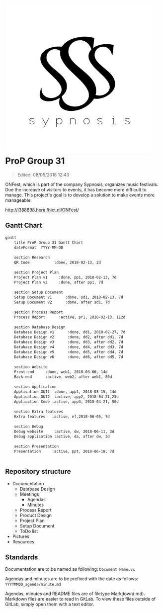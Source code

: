 ![alt text](Pictures/sypnosisLOGO.png)
ProP Group 31
=============
>Edited: 08/05/2018 12:43

ONFest, which is part of the company Sypnosis, organizes music festivals. Due the increase of visitors to events, it has become more difficult to manage. This project's goal is to develop a solution to make events more manageable. 

http://i388898.hera.fhict.nl/ONFest/

Gantt Chart
-----------
```mermaid
gantt
    title ProP Group 31 Gantt Chart
    dateFormat  YYYY-MM-DD

    section Research
    QR Code           :done, 2018-02-13, 2d

    section Project Plan
    Project Plan v1     :done, pp1, 2018-02-13, 7d
    Project Plan v2     :done, after pp1, 7d

    section Setup Document
    Setup Document v1      :done, sd1, 2018-02-13, 7d
    Setup Document v2      :done, after sd1, 7d

    section Process Report
    Process Report      :active, pr1, 2018-02-13, 112d

    section Database Design
    Database Design v1      :done, dd1, 2018-02-27, 7d
    Database Design v2      :done, dd2, after dd1, 7d
    Database Design v3      :done, dd3, after dd2, 7d
    Database Design v4      :done, dd4, after dd3, 7d
    Database Design v5      :done, dd5, after dd4, 7d
    Database Design v6      :done, dd6, after dd5, 7d

    section Website
    Front-end     :done, web1, 2018-03-06, 14d
    Back-end      :active, web2, after web1, 80d

    section Application
    Application GUI1  :done, app1, 2018-03-15, 14d
    Application GUI2  :active, app2, 2018-04-21,25d
    Application Code :active, app3, 2018-04-21, 50d

    section Extra features
    Extra features   :active, ef,2018-06-05, 7d

    section Debug
    Debug website     :active, dw, 2018-06-11, 3d
    Debug application :active, da, after dw, 3d

    section Presentation
    Presentation     :active, ppt, 2018-06-18, 7d
    

```

Repository structure
----------
- Documentation
	- Database Design
	- Meetings
		- Agendas
		- Minutes
	- Process Report
	- Product Design
	- Project Plan
	- Setup Document
	- ToDo list
- Pictures
- Resources

Standards
---------
Documentation are to be named as following:
	`Document Name.vx`

Agendas and minutes are to be prefixed with the date as follows:
	`YYYYMMDD_agenda/minute.md`
	
Agendas, minutes and README files are of filetype Markdown(.md). Markdown files are easier to read in GitLab. To view these files outside of GitLab, simply open them with a text editor.